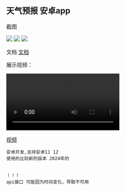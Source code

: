 ## 天气预报 安卓app



截图

![](./Screenshot_20240703_221535.jpg)
![](./Screenshot_20240703_221541.jpg)
![](./Screenshot_20240703_221544.jpg)



文档
[文档](./文档.doc)







展示视频：

<video controls src="video.mp4" title="Title"></video>

[视频](https://www.bilibili.com/video/BV1HqNbzEEmz/)



    安卓开发,支持安卓11 12
    使用的比较新的版本 2024年的


    ！！！
    api接口 可能因为时间变化，导致不可用
